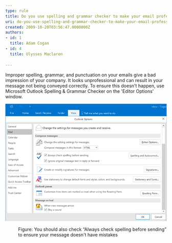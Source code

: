 ```yaml
---
type: rule
title: Do you use spelling and grammar checker to make your email professional?
uri: do-you-use-spelling-and-grammar-checker-to-make-your-email-professional
created: 2009-10-20T03:56:47.0000000Z
authors:
- id: 1
  title: Adam Cogan
- id: 4
  title: Ulysses Maclaren

---
```


 ​​Improper spelling, grammar, and punctuation on your emails give a bad impression of your company. It looks unprofessional and can result in your message not being conveyed correctly. To ensure this doesn't happen, use Microsoft Outlook Spelling & Grammar Checker on the 'Editor Options' window.
  ​<dl class="image"><dt> 
      <img src="outlook-spelling.png" alt="outlook-spelling.png">
   </dt><dd>Figure: You should also check “Always check spelling before sending” to ensure your message doesn't have mistakes<br> </dd></dl>
